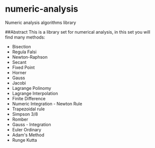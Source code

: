 # numeric-analysis
Numeric analysis algorithms library

##Abstract
This is a library set for numerical analysis, in this set you will find many methods: 
 - Bisection
 - Regula Falsi
 - Newton-Raphson
 - Secant
 - Fixed Point
 - Horner
 - Gauss
 - Jacobi
 - Lagrange Polinomy
 - Lagrange Interpolation
 - Finite Difference
 - Numeric Integration - Newton Rule
 - Trapezoidal rule
 - Simpson 3/8
 - Romber
 - Gauss - Integration
 - Euler Ordinary
 - Adam's Method
 - Runge Kutta

